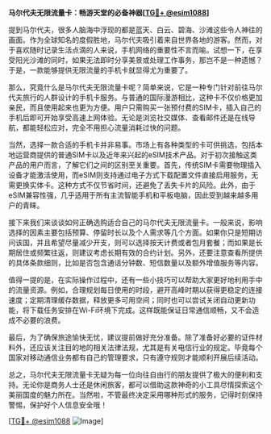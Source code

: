 **马尔代夫无限流量卡：畅游天堂的必备神器[[TG💪+ @esim1088](https://t.me/s/esim1088)]**

提到马尔代夫，很多人脑海中浮现的都是蓝天、白云、碧海、沙滩这些令人神往的画面。作为全球知名的度假胜地，马尔代夫吸引着来自世界各地的游客。然而，对于喜欢随时记录生活点滴的人来说，手机网络的重要性不言而喻。试想一下，在享受阳光沙滩的同时，如果无法即时分享美景或处理工作事务，那岂不是一种遗憾？于是，一款能够提供无限流量的手机卡就显得尤为重要了。

那么，究竟什么是马尔代夫无限流量卡呢？简单来说，它是一种专门针对前往马尔代夫旅行的人群设计的手机卡服务。与普通的国际漫游相比，这种卡不仅价格更加亲民，而且使用起来也更为方便。用户只需购买一张预付费的SIM卡，插入自己的手机后即可开始享受高速上网体验。无论是浏览社交媒体、查看邮件还是在线导航，都能轻松应对，完全不用担心流量消耗过快的问题。

当然，选择一款合适的手机卡并非易事。市场上有各种类型的卡可供挑选，包括本地运营商提供的普通SIM卡以及近年来兴起的eSIM技术产品。对于初次接触这类产品的用户而言，了解它们之间的区别至关重要。首先，传统SIM卡需要物理插入设备才能激活使用，而eSIM则支持通过电子方式下载配置文件直接启用服务，无需更换实体卡。这种方式不仅节省时间，还避免了丢失卡片的风险。此外，由于eSIM兼容性强，几乎适用于所有主流智能手机和平板电脑，因此受到越来越多用户的青睐。

接下来我们来谈谈如何正确选购适合自己的马尔代夫无限流量卡。一般来说，影响选择的因素主要包括预算、停留时长以及个人需求等几个方面。如果你只是短期访问该国，并且希望尽量减少开支，则可以选择按天计费或者包月套餐；而如果是长期居住或频繁往返，则建议考虑长期有效的合约计划。另外，还要注意查看所提供的具体条款细则，比如是否包含通话分钟数、短信数量以及额外增值服务等内容。

值得一提的是，在实际操作过程中，还有一些小技巧可以帮助大家更好地利用手中的流量资源。例如，合理规划每日使用的时段，避开高峰时期以获得更稳定的连接速度；定期清理缓存数据，释放更多可用空间；同时也可以尝试关闭自动更新功能，将下载任务安排在Wi-Fi环境下完成。这样既能保证日常通信顺畅，又不会造成不必要的浪费。

最后，为了确保旅途愉快无忧，建议提前做好充分准备。除了准备好必要的证件材料外，还应该关注目的地的相关法律法规，尤其是有关电信行业的规定。毕竟每个国家对移动通信业务都有自己的管理要求，只有遵守规则才能顺利开展后续活动。

总之，马尔代夫无限流量卡无疑为每一位向往自由行的朋友提供了极大的便利和支持。无论你是商务人士还是休闲旅客，都可以借助这款神奇的小工具尽情探索这个美丽国度的魅力所在。当然啦，不管最终决定采用哪种形式的服务，记得时刻保持警惕，保护好个人信息安全哦！

[[TG💪+ @esim1088](https://t.me/s/esim1088) ![Image](https://i.postimg.cc/4NQfJmqS/Snipaste-2025-05-13-00-14-12.png)]